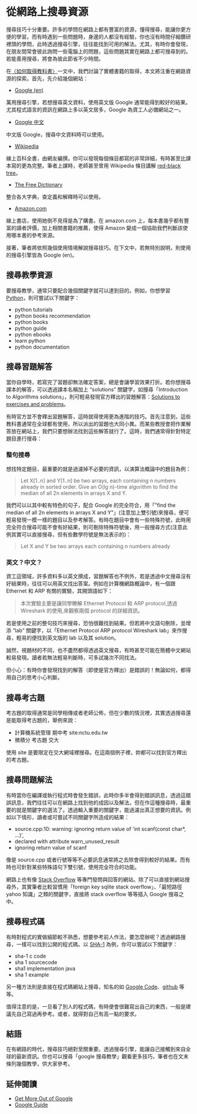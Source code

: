 # 從網路上搜尋資源

搜尋技巧十分重要。許多的學問在網路上都有豐富的資源，懂得搜尋，能讓你更方便的學習。而有時遇到一些問題時，身邊的人都沒有經驗，你也沒有時間仔細鑽研裡頭的學問，此時透過搜尋引擎，往往能找到可用的解法。尤其，有時你會發現，在朋友間常會彼此詢問一些電腦上的問題，這些問題其實在網路上都可搜尋到的。若能善用搜尋，將會為彼此節省不少時間。

在[〈如何取得教科書〉](../resource/textbook.md)一文中，我們討論了實體書籍的取得，本文將注重在網路資源的探索。首先，先介紹幾個網站：

*   [Google (en)](https://www.google.com/?hl=en)

萬用搜尋引擎，若想搜尋英文資料，使用英文版 Google 通常能得到較好的結果。尤其程式語言的資訊在網路上多以英文居多，Google 為資工人必備網站之一。

*   [Google 中文](http://www.google.com.tw)

中文版 Google，搜尋中文資料時可以使用。

*   [Wikipedia](http://en.wikipedia.org)

線上百科全書，由網友編撰。你可以發現每個條目都寫的非常詳細，有時甚至比課本寫的更為完整。筆者上課時，老師甚至曾用 Wikipedia 條目講解 [red-black tree](http://en.wikipedia.org/wiki/Red%E2%80%93black_tree)。

*   [The Free Dictionary](http://www.thefreedictionary.com/)

整合各大字典，查定義和解釋時可以使用。

*   [Amazon.com](http://www.amazon.com/)

線上書店，使用她倒不見得是為了購書。在 amazon.com 上，每本書幾乎都有豐富的讀者評價，加上相關書籍的推薦，使得 Amazon 變成一個協助我們判斷該使用哪本書的參考來源。

接著，筆者將依照幾個使用情境解說搜尋技巧。在下文中，若無特別說明，則使用的搜尋引擎皆為 Google (en)。

## 搜尋教學資源

要搜尋教學，通常只要配合幾個關鍵字就可以達到目的。例如，你想學習 [Python](http://en.wikipedia.org/wiki/Python_%28programming_language%29)，則可嘗試以下關鍵字：

*   python tutorials
*   python books recommendation
*   python books
*   python guide
*   python ebooks
*   learn python
*   python documentation

## 搜尋習題解答

當你自學時，若寫完了習題卻無法確定答案，總是會讓學習效果打折。若你想搜尋課本的解答，可以透過課本名稱加上 <q>solutions</q> 關鍵字，如搜尋「Introduction to Algorithms solutions」，則可輕易發現官方釋出的習題解答：[Solutions to exercises and problems](http://mitpress.mit.edu/algorithms/#solutions)。

有時官方並不會釋出習題解答，這時就得使用更為進階的技巧。首先注意到，這些教科書通常在全球都有使用，所以派出的習題也大同小異。而某些教授會把作業解答放在網站上，我們只要想辦法找到這些解答就行了。這時，我們通常得針對特定題目進行搜尋：

### 整句搜尋

想找特定題目，最重要的就是過濾掉不必要的資訊，以演算法概論中的題目為例：

> Let X[1..n] and Y[1..n] be two arrays, each containing n numbers already in sorted order. Give an O(lg n)-time algorithm to find the median of all 2n elements in arrays X and Y.

我們可以以其中較有特色的句子，配合 Google 的完全符合，用「&quot;find the median of all 2n elements in arrays X and Y&quot;」(注意加上雙引號)來搜尋，便可輕易發現一模一樣的題目以及參考解答。有時在題目中會有一些特殊符號，此時用完全符合搜尋可能不會有好結果，則可刪除特殊符號後，用一般搜尋方式(注意此例其實可以直接搜尋，但有些數學符號是無法表示的)：

> Let X and Y be two arrays each containing n numbers already

### 英文？中文？

資工這領域，許多資料多以英文撰成，習題解答也不例外，若是透過中文搜尋沒有好結果時，往往可以用英文找出答案。例如在計算機網路概論中，有一個跟 Ethernet 和 ARP 有關的實驗，其開頭語如下：

> 本次實驗主要是讓同學瞭解 Ethernet Protocol 和 ARP protocol,透過 Wireshark 的使用,來觀察兩個 protocol 的詳細資訊。

若是使用之前的整句技巧來搜尋，恐怕很難找到結果。但若將中文語句刪除，並增添 <q>lab</q> 關鍵字，以「Ethernet Protocol  ARP protocol Wireshark  lab」來作搜尋，輕易的便找到英文版的 lab 以及其 solution。

誠然，視題材的不同，也不盡然都得透過英文搜尋，有時甚至可能在簡體中文網站較易發現。讀者若無法輕易判斷時，可多試幾次不同找法。

但小心：有時你會發現找到的解答（即使是官方釋出）是錯誤的！無論如何，都得用自己的思考小心判斷。

## 搜尋考古題

考古題的取得通常是同學相傳或者老師公佈，但在少數的情況裡，其實透過搜尋還是能取得考古題的，舉例來說：

*   計算機系統管理 期中考 site:nctu.edu.tw
*   微積分 考古題 交大

使用 site 是要限定在交大網域裡搜尋。在這兩個例子裡，妳都可以找到官方釋出的考古題。

## 搜尋問題解法

有時當你在編譯或執行程式時會發生錯誤，此時你多半會得到錯誤訊息，透過這錯誤訊息，我們往往可以在網路上找到他的成因以及解法。但在作這種搜尋時，最重要的就是關鍵字的選法了。透過輸入重要的關鍵字，能過濾出真正想要的資訊。例如以下情形，讀者或可嘗試不同關鍵字所造成的結果：

*   source.cpp:10: warning: ignoring return value of 'int scanf(const char*, ...)',
*   declared with attribute warn_unused_result
*   ignoring return value of scanf

像是 source.cpp 或者行號等等不必要訊息通常將之去除會得到較好的結果。而有時也可針對某些特殊語句下雙引號，使用完全符合的功能。

網路上也有像 [Stack Overflow](http://stackoverflow.com/) 等專門發問與回答的網站。除了可以直接到網站搜尋外，其實筆者比較習慣用「foreign key sqlite stack overflow」、「最短路徑 yahoo 知識」之類的關鍵字，直接將 stack overflow 等等插入 Google 搜尋之中。

## 搜尋程式碼

有時對程式的實做細節較不熟悉，想要參考前人作法，要怎麼辦呢？透過網路搜尋，一樣可以找到公開的程式碼。以 [SHA-1](http://en.wikipedia.org/wiki/SHA-1) 為例，你可以嘗試以下關鍵字：

*   sha-1 c code
*   sha 1 sourcecode
*   sha1 implementation java
*   sha 1 example

另一種方法則是直接在程式碼網站上搜尋，知名的如 [Google Code](http://code.google.com/)、[github](https://github.com/) 等等。

值得注意的是，一旦看了別人的程式碼，有時便會很難寫出自己的東西，一般是建議先自己寫過再參考。或者，就得對自己有高一點的要求。

## 結語

在有網路的時代，搜尋技巧絕對至關重要。透過搜尋引擎，能讓自己接觸到來自全球的最新資訊。你也可以搜尋「google 搜尋教學」觀看更多技巧，筆者也在文末條列幾個教學，供大家參考。

## 延伸閱讀

*   [Get More Out of Google](http://www.hackcollege.com/blog/2011/11/23/infographic-get-more-out-of-google.html "Get More Out of Google")
*   [Google Guide](http://www.googleguide.com/)
